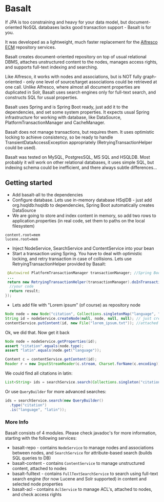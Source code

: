 # Basalt
If JPA is too constraining and heavy for your data model, but document-oriented NoSQL databases lacks good transaction support - Basalt is for you.

It was developed as a lightweight, much faster replacement for the [Alfresco ECM](http://alfresco.com) repository services.

Basalt creates document-oriented repository on top of usual relational DBMS, attaches unstructured content to the nodes, manages access rights, and supports full-text indexing and searching.

Like Alfresco, it works with nodes and associations, but is NOT fully graph-oriented - only one level of source/target associations could be retrieved at one call.
Unlike Alfresco, where almost all document properties are duplicated in Solr, Basalt uses search engines only for full-text search, and constructs SQL for usual properties.

Basalt uses Spring and is Spring Boot ready, just add it to the dependencies, and set some system properties. It expects usual Spring infrastructure for working with database, like DataSource, PlatformTransactionManager and CacheManager.

Basalt does not manage transactions, but requires them. It uses optimistic locking to achieve consistency, so be ready to handle TransientDataAccessException appropriately (RetryingTransactionHelper could be used).

Basalt was tested on MySQL, PostgresSQL, MS SQL and HSQLDB. Most probably it will work on other relational databases, it uses simple SQL, but indexing schema could be inefficient, and there always subtle differences...

## Getting started
- Add basalt-all to the dependencies
- Configure database. Lets use in-memory database HSqlDB - just add org.hsqldb:hsqldb to dependencies, Spring Boot
        automatically creates DataSource
- We are going to store and index content in memory, so add two rows to application.properties (in real code, set them to paths on the local filesystem)
    
```
content.root=mem
lucene.root=mem
```
        
- Inject NodeService, SearchService and ContentService into your bean
- Start a transaction using Spring. You have to deal with optimistic locking, and retry transaction in case of
        collisions. Lets use RetryingTransactionHelper provided by Basalt:
```java
 @Autowired PlatformTransactionManager transactionManager; //Spring Boot will auto-configure DataSourceTransactionManager
 ...
 return new RetryingTransactionHelper(transactionManager).doInTransaction(false, () -> {
  //your code
  return result;
});
 ```

- Lets add file with "Lorem ipsum" (of course) as repository node
```java
Node node = new Node("citation", Collections.singletonMap("language", "latin")); // new node with type and properties
String id = nodeService.createNode(null, node, null, null); // just created node without primary parent association
contentService.putContent(id, new File("lorem_ipsum.txt")); //attached content from the file
```

Ok, we did that. Now get it back

```java
Node node = nodeService.getProperties(id);
assert "citation".equals(node.type);
assert "latin".equals(node.get("language"));

Content c = contentService.getContent(id);
Reader r = new InputStreamReader(c.stream, Charset.forName(c.encoding));
```

We could find all citations in latin:
```java
List<String> ids = searchService.search(Collections.singleton("citation"), "language", "latin");
```

Or use `QueryBuilder` for more advanced searches:

```java
ids = searchService.search(new QueryBuilder()
  .type("citation")
  .is("language", "latin"));
```

### More Info
 Basalt consists of 4 modules. Please check javadoc's for more information, starting with the following services:
 
 - basalt-repo - contains `NodeService` to manage nodes and associations between nodes, and `SearchService` for attribute-based search (builds SQL queries to DB)
 - basalt-content - contains `ContentService` to manage unstructured content, attached to nodes
 - basalt-fulltext - contains `FullTextSearchService` to search using full-text search engine (for now Lucene and Solr supported) in content and selected node properties
 - basalt-acl - contains `AclService` to manage ACL's, attached to nodes, and check access rights
